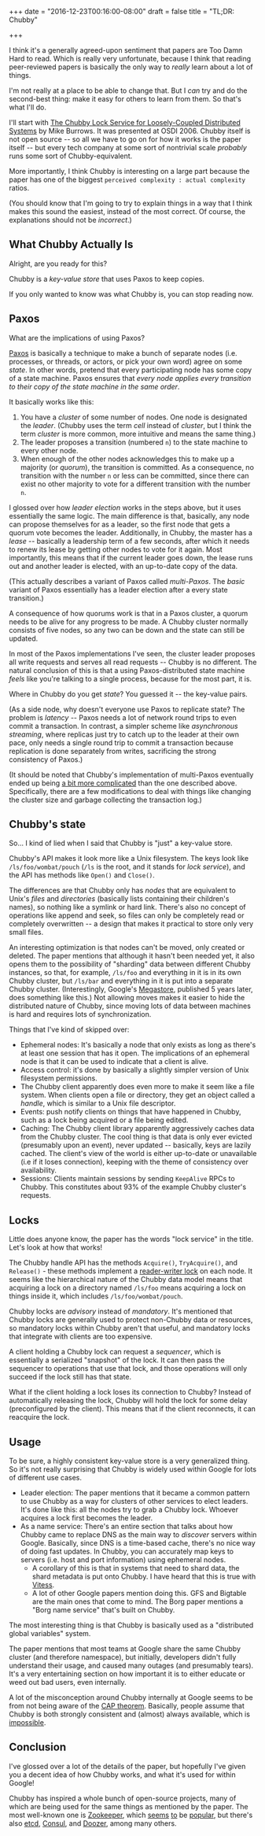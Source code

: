 +++
date = "2016-12-23T00:16:00-08:00"
draft = false
title = "TL;DR: Chubby"

+++

I think it's a generally agreed-upon sentiment that papers are Too Damn Hard to read. Which is really very unfortunate, because I think that reading peer-reviewed papers is basically the only way to *really* learn about a lot of things.

I'm not really at a place to be able to change that. But I *can* try and do the second-best thing: make it easy for others to learn from them. So that's what I'll do.

I'll start with [The Chubby Lock Service for Loosely-Coupled Distributed Systems](https://research.google.com/archive/chubby-osdi06.pdf) by Mike Burrows. It was presented at OSDI 2006. Chubby itself is not open source -- so all we have to go on for how it works is the paper itself -- but every tech company at some sort of nontrivial scale *probably* runs some sort of Chubby-equivalent.

More importantly, I think Chubby is interesting on a large part because the paper has one of the biggest `perceived complexity : actual complexity` ratios.

(You should know that I'm going to try to explain things in a way that I think makes this sound the easiest, instead of the most correct. Of course, the explanations should not be *incorrect*.)

## What Chubby Actually Is
Alright, are you ready for this?

Chubby is a *key-value store* that uses Paxos to keep copies.

If you only wanted to know was what Chubby is, you can stop reading now.

## Paxos
What are the implications of using Paxos?

[Paxos](http://research.microsoft.com/en-us/um/people/lamport/pubs/paxos-simple.pdf) is basically a technique to make a bunch of separate nodes (i.e. processes, or threads, or actors, or pick your own word) agree on some *state*. In other words, pretend that every participating node has some copy of a state machine. Paxos ensures that *every node applies every transition to their copy of the state machine in the same order*.

It basically works like this:

1. You have a *cluster* of some number of nodes. One node is designated the *leader*. (Chubby uses the term *cell* instead of *cluster*, but I think the term *cluster* is more common, more intuitive and means the same thing.)
2. The leader proposes a transition (numbered `n`) to the state machine to every other node.
3. When enough of the other nodes acknowledges this to make up a majority (or *quorum*), the transition is committed. As a consequence, no transition with the number `n` or less can be committed, since there can exist no other majority to vote for a different transition with the number `n`.

I glossed over how *leader election* works in the steps above, but it uses essentially the same logic. The main difference is that, basically, any node can propose themselves for as a leader, so the first node that gets a quorum vote becomes the leader. Additionally, in Chubby, the master has a *lease* -- basically a leadership term of a few seconds, after which it needs to renew its lease by getting other nodes to vote for it again. Most importantly, this means that if the current leader goes down, the lease runs out and another leader is elected, with an up-to-date copy of the data.

(This actually describes a variant of Paxos called *multi-Paxos*. The *basic* variant of Paxos essentially has a leader election after a every state transition.)

A consequence of how quorums work is that in a Paxos cluster, a quorum needs to be alive for any progress to be made. A Chubby cluster normally consists of five nodes, so any two can be down and the state can still be updated.

In most of the Paxos implementations I've seen, the cluster leader proposes all write requests and serves all read requests -- Chubby is no different. The natural conclusion of this is that a using Paxos-distributed state machine *feels* like you're talking to a single process, because for the most part, it is.

Where in Chubby do you get *state*? You guessed it -- the key-value pairs.

(As a side node, why doesn't everyone use Paxos to replicate state? The problem is *latency* -- Paxos needs a lot of network round trips to even commit a transaction. In contrast, a simpler scheme like *asynchronous streaming*, where replicas just try to catch up to the leader at their own pace, only needs a single round trip to commit a transaction because replication is done separately from writes, sacrificing the strong consistency of Paxos.)

(It should be noted that Chubby's implementation of multi-Paxos eventually ended up being [a bit more complicated](https://static.googleusercontent.com/media/research.google.com/en//archive/paxos_made_live.pdf) than the one described above. Specifically, there are a few modifications to deal with things like changing the cluster size and garbage collecting the transaction log.)

## Chubby's state
So... I kind of lied when I said that Chubby is "just" a key-value store.

Chubby's API makes it look more like a Unix filesystem. The keys look like `/ls/foo/wombat/pouch` (`/ls` is the root, and it stands for *lock service*), and the API has methods like `Open()` and `Close()`.

The differences are that Chubby only has *nodes* that are equivalent to Unix's *files* and *directories* (basically lists containing their children's names), so nothing like a symlink or hard link. There's also no concept of operations like append and seek, so files can only be completely read or completely overwritten -- a design that makes it practical to store only very small files.

An interesting optimization is that nodes can't be moved, only created or deleted. The paper mentions that although it hasn't been needed yet, it also opens them to the possibility of "sharding" data between different Chubby instances, so that, for example, `/ls/foo` and everything in it is in its own Chubby cluster, but `/ls/bar` and everything in it is put into a separate Chubby cluster. (Interestingly, Google's [Megastore](http://cidrdb.org/cidr2011/Papers/CIDR11_Paper32.pdf), published 5 years later, does something like this.) Not allowing moves makes it easier to hide the distributed nature of Chubby, since moving lots of data between machines is hard and requires lots of synchronization.

Things that I've kind of skipped over:

* Ephemeral nodes: It's basically a node that only exists as long as there's at least one session that has it open. The implications of an ephemeral node is that it can be used to indicate that a client is alive.
* Access control: it's done by basically a slightly simpler version of Unix filesystem permissions.
* The Chubby client apparently does even more to make it seem like a file system. When clients open a file or directory, they get an object called a *handle*, which is similar to a Unix file descriptor.
* Events: push notify clients on things that have happened in Chubby, such as a lock being acquired or a file being edited.
* Caching: The Chubby client library apparently aggressively caches data from the Chubby cluster. The cool thing is that data is only ever evicted (presumably upon an event), never updated -- basically, keys are lazily cached. The client's view of the world is either up-to-date or unavailable (i.e if it loses connection), keeping with the theme of consistency over availability.
* Sessions: Clients maintain sessions by sending `KeepAlive` RPCs to Chubby. This constitutes about 93% of the example Chubby cluster's requests.

## Locks
Little does anyone know, the paper has the words "lock service" in the title. Let's look at how that works!

The Chubby handle API has the methods `Acquire()`, `TryAcquire()`, and `Release()` - these methods implement a [reader-writer lock](https://en.wikipedia.org/wiki/Readers%E2%80%93writer_lock) on each node. It seems like the hierarchical nature of the Chubby data model means that acquiring a lock on a directory named `/ls/foo` means acquiring a lock on things inside it, which includes `/ls/foo/wombat/pouch`.

Chubby locks are *advisory* instead of *mandatory*. It's mentioned that Chubby locks are generally used to protect non-Chubby data or resources, so mandatory locks within Chubby aren't that useful, and mandatory locks that integrate with clients are too expensive.

A client holding a Chubby lock can request a *sequencer*, which is essentially a serialized "snapshot" of the lock. It can then pass the sequencer to operations that use that lock, and those operations will only succeed if the lock still has that state.

What if the client holding a lock loses its connection to Chubby? Instead of automatically releasing the lock, Chubby will hold the lock for some delay (preconfigured by the client). This means that if the client reconnects, it can reacquire the lock.

## Usage
To be sure, a highly consistent key-value store is a very generalized thing. So it's not really surprising that Chubby is widely used within Google for lots of different use cases.

* Leader election: The paper mentions that it became a common pattern to use Chubby as a way for clusters of other services to elect leaders. It's done like this: all the nodes try to grab a Chubby lock. Whoever acquires a lock first becomes the leader.
* As a name service: There's an entire section that talks about how Chubby came to replace DNS as the main way to *discover* servers within Google. Basically, since DNS is a time-based cache, there's no nice way of doing fast updates. In Chubby, you can accurately map keys to servers (i.e. host and port information) using ephemeral nodes.
  * A corollary of this is that in systems that need to shard data, the shard metadata is put onto Chubby. I have heard that this is true with [Vitess](http://vitess.io/).
  * A lot of other Google papers mention doing this. GFS and Bigtable are the main ones that come to mind. The Borg paper mentions a "Borg name service" that's built on Chubby.

The most interesting thing is that Chubby is basically used as a "distributed global variables" system.

The paper mentions that most teams at Google share the same Chubby cluster (and therefore namespace), but initially, developers didn't fully understand their usage, and caused many outages (and presumably tears). It's a very entertaining section on how important it is to either educate or weed out bad users, even internally.

A lot of the misconception around Chubby internally at Google seems to be from not being aware of the [CAP theorem](https://en.wikipedia.org/wiki/CAP_theorem). Basically, people assume that Chubby is both strongly consistent and (almost) always available, which is [impossible](https://codahale.com/you-cant-sacrifice-partition-tolerance/).

## Conclusion
I've glossed over a lot of the details of the paper, but hopefully I've given you a decent idea of how Chubby works, and what it's used for within Google!

Chubby has inspired a whole bunch of open-source projects, many of which are being used for the same things as mentioned by the paper. The most well-known one is [Zookeeper](https://zookeeper.apache.org/), which [seems](http://nerds.airbnb.com/smartstack-service-discovery-cloud/) [to](https://engineering.pinterest.com/blog/zookeeper-resilience-pinterest) be [popular](https://groups.google.com/forum/#!topic/mechanical-sympathy/GmyKrZn2Zus), but there's also [etcd](https://github.com/coreos/etcd), [Consul](https://www.consul.io/), and [Doozer](https://github.com/ha/doozerd), among many others.

